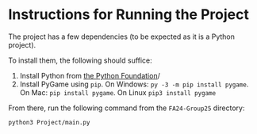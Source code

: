 # Instructions for Running the Project

The project has a few dependencies (to be expected as it is a Python project).

To install them, the following should suffice:
1. Install Python from [the Python Foundation](https://python.org)/
2. Install PyGame using `pip`. On Windows: `py -3 -m pip install pygame`. On Mac: `pip install pygame`. On Linux `pip3 install pygame`

From there, run the following command from the `FA24-Group25` directory:
```bash
python3 Project/main.py
```

